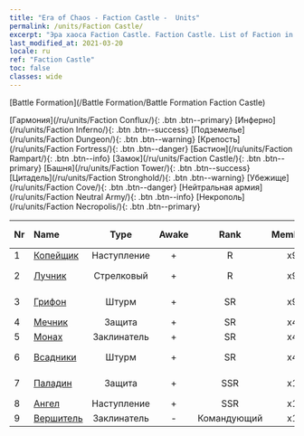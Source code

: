 ```yaml
---
title: "Era of Chaos - Faction Castle -  Units"
permalink: /units/Faction Castle/
excerpt: "Эра хаоса Faction Castle. Faction Castle. List of Faction in Era of Chaos"
last_modified_at: 2021-03-20
locale: ru
ref: "Faction Castle"
toc: false
classes: wide
---
```

  [Battle Formation](/Battle Formation/Battle Formation Faction Castle)

 [Гармония](/ru/units/Faction Conflux/){: .btn .btn--primary} [Инферно](/ru/units/Faction Inferno/){: .btn .btn--success} [Подземелье](/ru/units/Faction Dungeon/){: .btn .btn--warning} [Крепость](/ru/units/Faction Fortress/){: .btn .btn--danger} [Бастион](/ru/units/Faction Rampart/){: .btn .btn--info} [Замок](/ru/units/Faction Castle/){: .btn .btn--primary} [Башня](/ru/units/Faction Tower/){: .btn .btn--success} [Цитадель](/ru/units/Faction Stronghold/){: .btn .btn--warning} [Убежище](/ru/units/Faction Cove/){: .btn .btn--danger} [Нейтральная армия](/ru/units/Faction Neutral Army/){: .btn .btn--info} [Некрополь](/ru/units/Faction Necropolis/){: .btn .btn--primary} 

  | Nr |         Name        |   Type   | Awake |    Rank   |   Members     |  Stars  | Exclusive | Attack  |     HP    |  Awaken Name  |
  |:---|:--------------------|:--------:|:-----:|:---------:|:-------------:|:-------:|:---------:|:-------:|:---------:|:--------------|
  | 1 | [Копейщик](/ru/units/Pikeman/) | Наступление | + | R | x9 | <i class="fas fa-star"/> | - | 84.4 | 645 |  Алебардщик  |
  | 2 | [Лучник](/ru/units/Marksman/) | Стрелковый | + | R | x9 | <i class="fas fa-star"/> | - | 85.3 | 438 |  Опытный лучник  |
  | 3 | [Грифон](/ru/units/Griffin/) | Штурм | + | SR | x9 | <i class="fas fa-star"/><i class="fas fa-star"/> | - | 151.4 | 1850 |  Священный грифон  |
  | 4 | [Мечник](/ru/units/Swordsman/) | Защита | + | SR | x4 | <i class="fas fa-star"/><i class="fas fa-star"/> | - | 54.6 | 1324 |  Крестоносец  |
  | 5 | [Монах](/ru/units/Monk/) | Заклинатель | + | SR | x4 | <i class="fas fa-star"/> | - | 102.6 | 662 |  Жрец  |
  | 6 | [Всадники](/ru/units/Cavalier/) | Штурм | + | SR | x4 | <i class="fas fa-star"/> | + | 79.4 | 811 |  Рыцари-чемпионы  |
  | 7 | [Паладин](/ru/units/Paladin/) | Защита | + | SSR | x1 | <i class="fas fa-star"/><i class="fas fa-star"/><i class="fas fa-star"/> | - | 128.0 | 2589 |  Высший паладин  |
  | 8 | [Ангел](/ru/units/Angel/) | Наступление | + | SSR | x1 | <i class="fas fa-star"/><i class="fas fa-star"/><i class="fas fa-star"/> | - | 792.0 | 5431 |  Архангел  |
  | 9 | [Вершитель](/ru/units/Judicator/) | Заклинатель | - | Командующий | x1 | <i class="fas fa-star"/><i class="fas fa-star"/><i class="fas fa-star"/> | - | 565.7 | 6109 |   -   |
